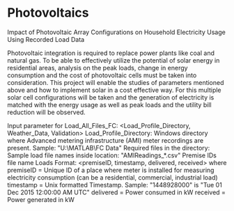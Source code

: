 # Photovoltaics
Impact of Photovoltaic Array Configurations on Household Electricity Usage Using Recorded Load Data

Photovoltaic integration is required to replace power plants like coal and natural gas. To be able to effectively utilize the potential of solar energy in residential areas, analysis on the peak loads, change in energy consumption and the cost of photovoltaic cells must be taken into consideration. This project will enable the studies of parameters mentioned above and how to implement solar in a cost effective way. For this multiple solar cell configurations will be taken and the generation of electricity is matched with the energy usage as well as peak loads and the utility bill reduction will be observed.

Input parameter for Load_All_Files_FC: <Load_Profile_Directory, Weather_Data, Validation>
Load_Profile_Directory: Windows directory where Advanced metering infrastructure (AMI) meter recordings are present. 
  Sample: "U:\MATLAB\FC Data\"
  Required files in the directory:
    Sample load file names inside location: "AMIReadings_*.csv"
    Premise IDs file name
Loads Format: <premiseID, timestamp, delivered, received>
where
  premiseID = Unique ID of a place where  meter is installed for measuring electricity consumption (can be a residential, commercial, industrial load)
  timestamp = Unix formatted Timestamp. Sample: "1448928000" is "Tue 01 Dec 2015 12:00:00 AM UTC"
  delivered = Power consumed in kW
  received = Power generated in kW
